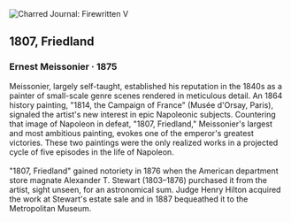 <div class="artwork-of-the-day">
  <div class="container">
    <div class="img-wrapper">
      <img
        src="https://uploads2.wikiart.org/images/ernest-meissonier/1807-friedland-1875(1).jpg!Large.jpg"
        alt="Charred Journal: Firewritten V" />
    </div>
    <div class="artwork-detail">
      <div class="artwork-origin"> 
        <h2 class="artwork-name">1807, Friedland</h2>
        <h3 class="artist">
          Ernest Meissonier
                    ·  1875
        </h3>
      </div>
      <p class="description">
        <span class="artwork-description-text ng-binding" ng-bind-html="viewModel.ArtworkOfTheDay.Description | unsafe">Meissonier, largely self-taught, established his reputation in the 1840s as a painter of small-scale genre scenes rendered in meticulous detail. An 1864 history painting, "1814, the Campaign of France" (Musée d'Orsay, Paris), signaled the artist's new interest in epic Napoleonic subjects. Countering that image of Napoleon in defeat, "1807, Friedland," Meissonier's largest and most ambitious painting, evokes one of the emperor's greatest victories. These two paintings were the only realized works in a projected cycle of five episodes in the life of Napoleon.
<br>
<br>"1807, Friedland" gained notoriety in 1876 when the American department store magnate Alexander T. Stewart (1803–1876) purchased it from the artist, sight unseen, for an astronomical sum. Judge Henry Hilton acquired the work at Stewart's estate sale and in 1887 bequeathed it to the Metropolitan Museum.</span>
                        <div class="text-shadow-container" ng-show="showShadow" style=""></div>
      </p>
    </div>
  </div>

</div>
